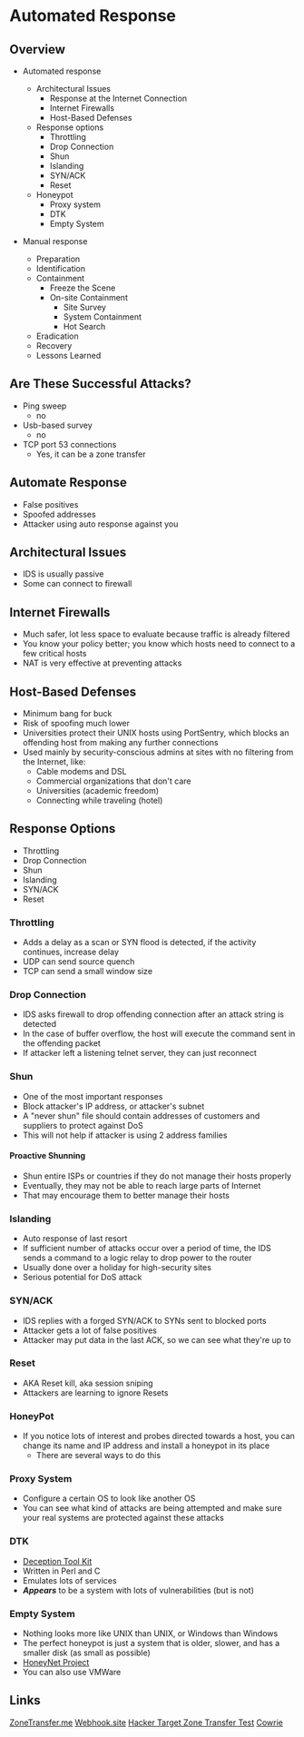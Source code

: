 # Automated Response

## Overview
- Automated response
	- Architectural Issues
		- Response at the Internet Connection
		- Internet Firewalls
		- Host-Based Defenses
	- Response options
		- Throttling 
		- Drop Connection
		- Shun
		- Islanding
		- SYN/ACK
		- Reset
	- Honeypot
		- Proxy system
		- DTK
		- Empty System

- Manual response
	- Preparation
	- Identification
	- Containment
		- Freeze the Scene
		- On-site Containment
			- Site Survey
			- System Containment
			- Hot Search
	- Eradication
	- Recovery
	- Lessons Learned


## Are These Successful Attacks?
- Ping sweep
	- no
- Usb-based survey
	- no
- TCP port 53 connections
	- Yes, it can be a zone transfer

## Automate Response
- False positives
- Spoofed addresses
- Attacker using auto response against you

## Architectural Issues
- IDS is usually passive
- Some can connect to firewall

## Internet Firewalls
- Much safer, lot less space to evaluate because traffic is already filtered
- You know your policy better; you know which hosts need to connect to a few critical hosts
- NAT is very effective at preventing attacks

## Host-Based Defenses
- Minimum bang for buck
- Risk of spoofing much lower
- Universities protect their UNIX hosts using PortSentry, which blocks an offending host from making any further connections
- Used mainly by security-conscious admins at sites with no filtering from the Internet, like:
	- Cable modems and DSL
	- Commercial organizations that don't care
	- Universities (academic freedom)
	- Connecting while traveling (hotel)

## Response Options
- Throttling 
- Drop Connection
- Shun
- Islanding
- SYN/ACK
- Reset

### Throttling
- Adds a delay as a scan or SYN flood is detected, if the activity continues, increase delay
- UDP can send source quench
- TCP can send a small window size

### Drop Connection
- IDS asks firewall to drop offending connection after an attack string is detected
- In the case of buffer overflow, the host will execute the command sent in the offending packet
- If attacker left a listening telnet server, they can just reconnect

### Shun
- One of the most important responses
- Block attacker's IP address, or attacker's subnet
- A "never shun" file should contain addresses of customers and suppliers to protect against DoS
- This will not help if attacker is using 2 address families

#### Proactive Shunning
- Shun entire ISPs or countries if they do not manage their hosts properly
- Eventually, they may not be able to reach large parts of Internet
- That may encourage them to better manage their hosts

### Islanding
- Auto response of last resort
- If sufficient number of attacks occur over a period of time, the IDS sends a command to a logic relay to drop power to the router
- Usually done over a holiday for high-security sites
- Serious potential for DoS attack

### SYN/ACK
- IDS replies with a forged SYN/ACK to SYNs sent to blocked ports
- Attacker gets a lot of false positives
- Attacker may put data in the last ACK, so we can see what they're up to

### Reset
- AKA Reset kill, aka session sniping
- Attackers are learning to ignore Resets

### HoneyPot
- If you notice lots of interest and probes directed towards a host, you can change its name and IP address and install a honeypot in its place
	- There are several ways to do this

### Proxy System
- Configure a certain OS to look like another OS
- You can see what kind of attacks are being attempted and make sure your real systems are protected against these attacks

### DTK
- [Deception Tool Kit ](http://all.net/dtk)
- Written in Perl and C
- Emulates lots of services
- _**Appears**_ to be a system with lots of vulnerabilities (but is not)

### Empty System
- Nothing looks more like UNIX than UNIX, or Windows than Windows
- The perfect honeypot is just a system that is older, slower, and has a smaller disk (as small as possible)
- [HoneyNet Project](https://www.incidents.org)
- You can also use VMWare
## Links
[ZoneTransfer.me](https://digi.ninja/projects/zonetransferme.php)
[Webhook.site](https://webhook.site/)
[Hacker Target Zone Transfer Test](https://hackertarget.com/zone-transfer)
[Cowrie](https://github.com/cowrie/cowrie)
